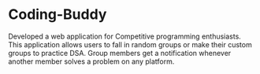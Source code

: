 # Coding-Buddy
Developed a web application for Competitive programming enthusiasts. This application allows users to fall in random groups or make their custom groups to practice DSA. Group members get a notification whenever another member solves a problem on any platform.
